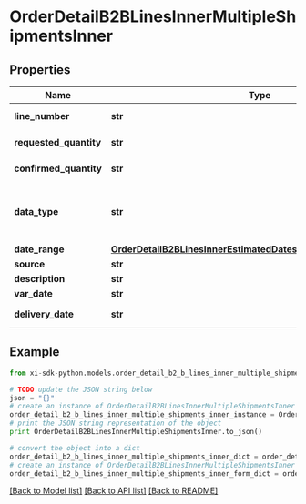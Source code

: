 # OrderDetailB2BLinesInnerMultipleShipmentsInner


## Properties

Name | Type | Description | Notes
------------ | ------------- | ------------- | -------------
**line_number** | **str** | Line number. | [optional] 
**requested_quantity** | **str** | Requested quantity. | [optional] 
**confirmed_quantity** | **str** | Confirmed quantity. | [optional] 
**data_type** | **str** | Date type. Example Single or multiple dates. | [optional] 
**date_range** | [**OrderDetailB2BLinesInnerEstimatedDatesInnerShipShipDateRange**](OrderDetailB2BLinesInnerEstimatedDatesInnerShipShipDateRange.md) |  | [optional] 
**source** | **str** | Source. | [optional] 
**description** | **str** | Description. | [optional] 
**var_date** | **str** | Date. | [optional] 
**delivery_date** | **str** | Delivery date. | [optional] 

## Example

```python
from xi-sdk-python.models.order_detail_b2_b_lines_inner_multiple_shipments_inner import OrderDetailB2BLinesInnerMultipleShipmentsInner

# TODO update the JSON string below
json = "{}"
# create an instance of OrderDetailB2BLinesInnerMultipleShipmentsInner from a JSON string
order_detail_b2_b_lines_inner_multiple_shipments_inner_instance = OrderDetailB2BLinesInnerMultipleShipmentsInner.from_json(json)
# print the JSON string representation of the object
print OrderDetailB2BLinesInnerMultipleShipmentsInner.to_json()

# convert the object into a dict
order_detail_b2_b_lines_inner_multiple_shipments_inner_dict = order_detail_b2_b_lines_inner_multiple_shipments_inner_instance.to_dict()
# create an instance of OrderDetailB2BLinesInnerMultipleShipmentsInner from a dict
order_detail_b2_b_lines_inner_multiple_shipments_inner_form_dict = order_detail_b2_b_lines_inner_multiple_shipments_inner.from_dict(order_detail_b2_b_lines_inner_multiple_shipments_inner_dict)
```
[[Back to Model list]](../README.md#documentation-for-models) [[Back to API list]](../README.md#documentation-for-api-endpoints) [[Back to README]](../README.md)


